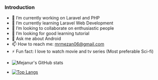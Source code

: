### Introduction

<!--
**mrmezan06/mrmezan06** is a ✨ _special_ ✨ repository because its `README.md` (this file) appears on your GitHub profile.

Here are some ideas to get you started:
-->

- 🔭 I’m currently working on Laravel and PHP
- 🌱 I’m currently learning Laravel Web Development
- 👯 I’m looking to collaborate on enthusiastic people
- 🤔 I’m looking for good learning tutorial 
- 💬 Ask me about Android
- 📫 How to reach me: mrmezan06@gmail.com
- ⚡ Fun fact: I love to watch movie and tv series (Most preferable Sci-fi)
<!-- - ![[Mejanur's GitHub stats](https://github-readme-stats.vercel.app/api?username=mrmezan06&count_private=true&show_icons=true&theme=radical) -->
- ![Mejanur's GitHub stats](https://github-readme-stats.vercel.app/api?username=mrmezan06&count_private=true&theme=dracula&show_icons=true&title_color=FF4949&icon_color=FF8D29&border_radius=14.9&border_color=FFCD38&include_all_commits=true&custom_title=Stats+of+Mejanur+Rahman)
<!-- - [![Top Langs](https://github-readme-stats.vercel.app/api/top-langs/?username=mrmezan06&hide=QML,Jupyter%20Notebook,swift&langs_count=15&layout=compact&card_width=445&border_radius=14.9)](https://github.com/anuraghazra/github-readme-stats) -->
- [![Top Langs](https://github-readme-stats.vercel.app/api/top-langs/?username=mrmezan06&hide=QML,swift,C%23,C%2B%2B,C,shell&langs_count=15&layout=compact&card_width=445&border_radius=14.9)](https://github.com/anuraghazra/github-readme-stats)

